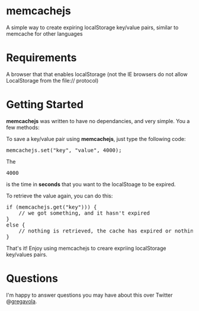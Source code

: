 memcachejs
==========

A simple way to create expiring localStorage key/value pairs, similar to memcache for other languages

# Requirements
A browser that that enables localStorage (not the IE browsers do not allow LocalStorage from the file:// protocol)<br />


# Getting Started
**memcachejs** was written to have no dependancies, and very simple. You a few methods:<br />

To save a key/value pair using **memcachejs**, just type the following code:
<pre>
memcachejs.set("key", "value", 4000);
</pre>

The <pre>4000</pre> is the time in **seconds** that you want to the localStoage to be expired.<br />

To retrieve the value again, you can do this:<br />

<pre>
if (memcachejs.get("key"))) {
	// we got something, and it hasn't expired
}
else {
	// nothing is retrieved, the cache has expired or nothing was set there
}
</pre>

That's it! Enjoy using memcachejs to creare expriing localStorage key/values pairs.<br />

# Questions
I'm happy to answer questions you may have about this over Twitter @<a href="http://twitter.com/gregavola">gregavola</a>.